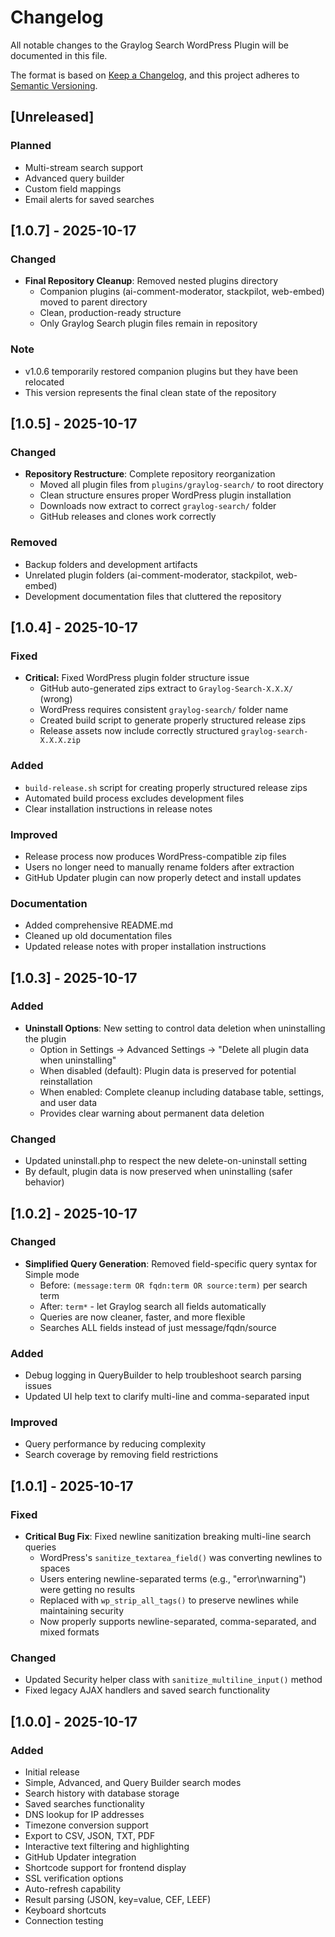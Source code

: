 # Changelog

All notable changes to the Graylog Search WordPress Plugin will be documented in this file.

The format is based on [Keep a Changelog](https://keepachangelog.com/en/1.0.0/),
and this project adheres to [Semantic Versioning](https://semver.org/spec/v2.0.0.html).

## [Unreleased]

### Planned
- Multi-stream search support
- Advanced query builder
- Custom field mappings
- Email alerts for saved searches

## [1.0.7] - 2025-10-17

### Changed
- **Final Repository Cleanup**: Removed nested plugins directory
  - Companion plugins (ai-comment-moderator, stackpilot, web-embed) moved to parent directory
  - Clean, production-ready structure
  - Only Graylog Search plugin files remain in repository

### Note
- v1.0.6 temporarily restored companion plugins but they have been relocated
- This version represents the final clean state of the repository

## [1.0.5] - 2025-10-17

### Changed
- **Repository Restructure**: Complete repository reorganization
  - Moved all plugin files from `plugins/graylog-search/` to root directory
  - Clean structure ensures proper WordPress plugin installation
  - Downloads now extract to correct `graylog-search/` folder
  - GitHub releases and clones work correctly

### Removed
- Backup folders and development artifacts
- Unrelated plugin folders (ai-comment-moderator, stackpilot, web-embed)
- Development documentation files that cluttered the repository

## [1.0.4] - 2025-10-17

### Fixed
- **Critical:** Fixed WordPress plugin folder structure issue
  - GitHub auto-generated zips extract to `Graylog-Search-X.X.X/` (wrong)
  - WordPress requires consistent `graylog-search/` folder name
  - Created build script to generate properly structured release zips
  - Release assets now include correctly structured `graylog-search-X.X.X.zip`

### Added
- `build-release.sh` script for creating properly structured release zips
- Automated build process excludes development files
- Clear installation instructions in release notes

### Improved
- Release process now produces WordPress-compatible zip files
- Users no longer need to manually rename folders after extraction
- GitHub Updater plugin can now properly detect and install updates

### Documentation
- Added comprehensive README.md
- Cleaned up old documentation files
- Updated release notes with proper installation instructions

## [1.0.3] - 2025-10-17

### Added
- **Uninstall Options**: New setting to control data deletion when uninstalling the plugin
  - Option in Settings → Advanced Settings → "Delete all plugin data when uninstalling"
  - When disabled (default): Plugin data is preserved for potential reinstallation
  - When enabled: Complete cleanup including database table, settings, and user data
  - Provides clear warning about permanent data deletion

### Changed
- Updated uninstall.php to respect the new delete-on-uninstall setting
- By default, plugin data is now preserved when uninstalling (safer behavior)

## [1.0.2] - 2025-10-17

### Changed
- **Simplified Query Generation**: Removed field-specific query syntax for Simple mode
  - Before: `(message:term OR fqdn:term OR source:term)` per search term
  - After: `term*` - let Graylog search all fields automatically
  - Queries are now cleaner, faster, and more flexible
  - Searches ALL fields instead of just message/fqdn/source

### Added
- Debug logging in QueryBuilder to help troubleshoot search parsing issues
- Updated UI help text to clarify multi-line and comma-separated input

### Improved
- Query performance by reducing complexity
- Search coverage by removing field restrictions

## [1.0.1] - 2025-10-17

### Fixed
- **Critical Bug Fix**: Fixed newline sanitization breaking multi-line search queries
  - WordPress's `sanitize_textarea_field()` was converting newlines to spaces
  - Users entering newline-separated terms (e.g., "error\nwarning") were getting no results
  - Replaced with `wp_strip_all_tags()` to preserve newlines while maintaining security
  - Now properly supports newline-separated, comma-separated, and mixed formats

### Changed
- Updated Security helper class with `sanitize_multiline_input()` method
- Fixed legacy AJAX handlers and saved search functionality

## [1.0.0] - 2025-10-17

### Added
- Initial release
- Simple, Advanced, and Query Builder search modes
- Search history with database storage
- Saved searches functionality
- DNS lookup for IP addresses
- Timezone conversion support
- Export to CSV, JSON, TXT, PDF
- Interactive text filtering and highlighting
- GitHub Updater integration
- Shortcode support for frontend display
- SSL verification options
- Auto-refresh capability
- Result parsing (JSON, key=value, CEF, LEEF)
- Keyboard shortcuts
- Connection testing

